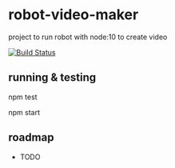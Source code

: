 # robot-video-maker

project to run robot with node:10 to create video

[![Build Status](https://travis-ci.com/ptcmariano/robot-video-maker.svg?branch=master)](https://travis-ci.com/ptcmariano/robot-video-maker)

## running & testing

  npm test

  npm start


## roadmap
- TODO